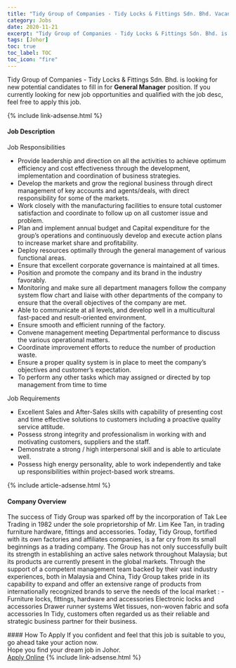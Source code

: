 ```yaml
---
title: "Tidy Group of Companies - Tidy Locks & Fittings Sdn. Bhd. Vacancies General Manager" 
category: Jobs 
date: 2020-11-21 
excerpt: "Tidy Group of Companies - Tidy Locks & Fittings Sdn. Bhd. is currently looking for suitable person to fill in the General Manager which positioned at Johor" 
tags: [Johor] 
toc: true 
toc_label: TOC 
toc_icon: "fire" 
--- 
```


<p>Tidy Group of Companies - Tidy Locks & Fittings Sdn. Bhd. is looking for new potential candidates to fill in for <b>General Manager</b> position. If you currently looking for new job opportunities and qualified with the job desc, feel free to apply this job.
</p>{% include link-adsense.html %} 
<div><div><div><h4>Job Description</h4></div></div><div><div><span><div><p>Job Responsibilities</p><ul><li>Provide leadership and direction on all the activities to achieve optimum efficiency and cost effectiveness through the development, implementation and coordination of business strategies.</li><li>Develop the markets and grow the regional business through direct management of key accounts and agents/deals, with direct responsibility for some of the markets.</li><li>Work closely with the manufacturing facilities to ensure total customer satisfaction and coordinate to follow up on all customer issue and problem.</li><li>Plan and implement annual budget and Capital expenditure for the group&#8217;s operations and continuously develop and execute action plans to increase market share and profitability.</li><li>Deploy resources optimally through the general management of various functional areas.</li><li>Ensure that excellent corporate governance is maintained at all times.</li><li>Position and promote the company and its brand in the industry favorably.</li><li>Monitoring and make sure all department managers follow the company system flow chart and liaise with other departments of the company to ensure that the overall objectives of the company are met.</li><li>Able to communicate at all levels, and develop well in a multicultural fast-paced and result-oriented environment.</li><li>Ensure smooth and efficient running of the factory.</li><li>Convene management meeting Departmental performance to discuss the various operational matters.</li><li>Coordinate improvement efforts to reduce the number of production waste.</li><li>Ensure a proper quality system is in place to meet the company&#8217;s objectives and customer&#8217;s expectation.</li><li>To perform any other tasks which may assigned or directed by top management from time to time</li></ul><p>Job Requirements</p><ul><li>Excellent Sales and After-Sales skills with capability of presenting cost and time effective solutions to customers including a proactive quality service attitude.</li><li>Possess strong integrity and professionalism in working with and motivating customers, suppliers and the staff.</li><li>Demonstrate a strong / high interpersonal skill and is able to articulate well.</li><li>Possess high energy personality, able to work independently and take up responsibilities within project-based work streams.</li></ul></div></span></div></div></div> 
{% include article-adsense.html %} 
<div><div><div><h4>Company Overview</h4></div></div><div><div><span><div><p>The success of Tidy Group was sparked off by the incorporation of Tak Lee Trading in 1982 under the sole proprietorship of Mr. Lim Kee Tan, in trading furniture hardware, fittings and accessories. Today, Tidy Group, fortified with its own factories and affiliates companies, is a far cry from its small beginnings as a trading company. The Group has not only successfully built its strength in establishing an active sales network throughout Malaysia; but its products are currently present in the global markets. Through the support of a competent management team backed by their vast industry experiences, both in Malaysia and China, Tidy Group takes pride in its capability to expand and offer an extensive range of products from internationally recognized brands to serve the needs of the local market : - Furniture locks, fittings, hardware and accessories Electronic locks and accessories Drawer runner systems Wet tissues, non-woven fabric and sofa accessories In Tidy, customers often regarded us as their reliable and strategic business partner for their business.</p></div></span></div></div></div> 
#### How To Apply 
If you confident and feel that this job is suitable to you, go ahead take your action now. <br/> 
Hope you find your dream job in Johor. <br/> 
<a href="https://www.jobstreet.com.my/en/job/general-manager-4428072?jobId=jobstreet-my-job-4428072&sectionRank=7&token=0~91ed01a8-cb65-41c9-887c-9573e698007e&fr=SRP%20View%20In%20New%20Ta" class="btn btn--info" target="_blank" rel="nofollow noopenner">Apply Online</a> 
{% include link-adsense.html %} 